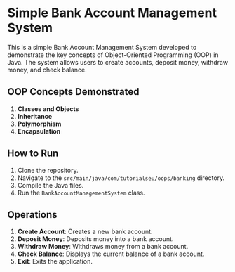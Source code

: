 # Simple Bank Account Management System

This is a simple Bank Account Management System developed to demonstrate the key concepts of Object-Oriented Programming (OOP) in Java. The system allows users to create accounts, deposit money, withdraw money, and check balance.

## OOP Concepts Demonstrated
1. **Classes and Objects**
2. **Inheritance**
3. **Polymorphism**
4. **Encapsulation**

## How to Run
1. Clone the repository.
2. Navigate to the `src/main/java/com/tutorialseu/oops/banking` directory.
3. Compile the Java files.
4. Run the `BankAccountManagementSystem` class.

## Operations
1. **Create Account**: Creates a new bank account.
2. **Deposit Money**: Deposits money into a bank account.
3. **Withdraw Money**: Withdraws money from a bank account.
4. **Check Balance**: Displays the current balance of a bank account.
5. **Exit**: Exits the application.
